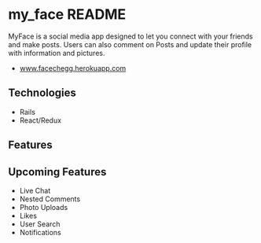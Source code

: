# my_face README

MyFace is a social media app designed to let you connect with your friends
and make posts.  Users can also comment on Posts and update their profile
with information and pictures.

* www.facechegg.herokuapp.com

## Technologies

* Rails
* React/Redux

## Features


## Upcoming Features

* Live Chat
* Nested Comments
* Photo Uploads
* Likes
* User Search
* Notifications
